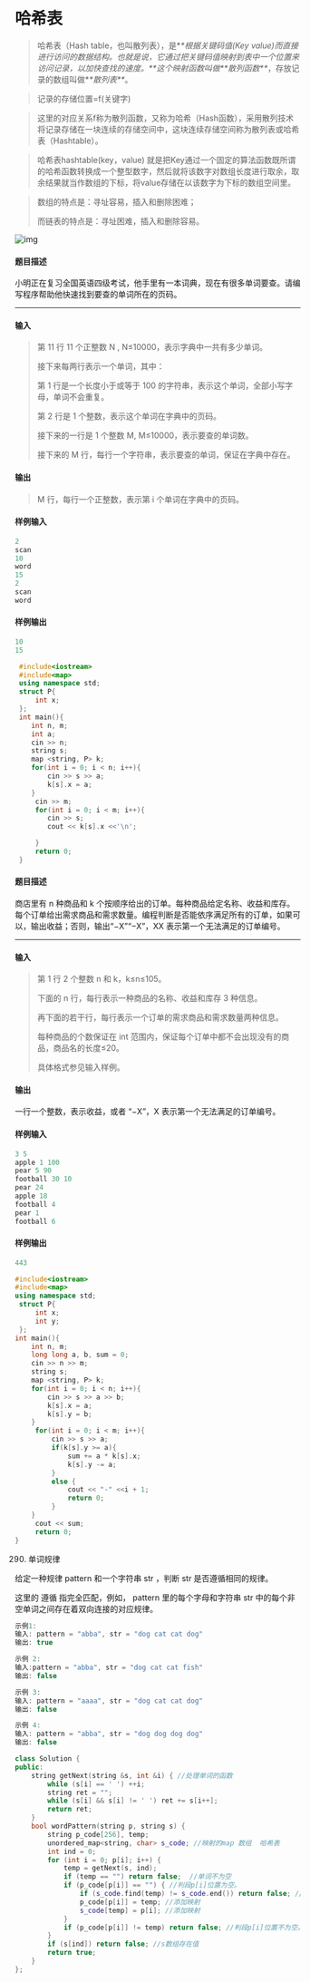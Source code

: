 # 哈希表

> 哈希表（Hash table，也叫散列表），是\**\**根据关键码值(Key value)而直接进行访问的数据结构。也就是说，它通过把关键码值映射到表中一个位置来访问记录，以加快查找的速度。\**\**这个映射函数叫做\**\**散列函数\**\**，存放记录的数组叫做\**\**散列表\**\**。

> 记录的存储位置=f(关键字)

> 这里的对应关系f称为散列函数，又称为哈希（Hash函数），采用散列技术将记录存储在一块连续的存储空间中，这块连续存储空间称为散列表或哈希表（Hashtable）。

> 哈希表hashtable(key，value) 就是把Key通过一个固定的算法函数既所谓的哈希函数转换成一个整型数字，然后就将该数字对数组长度进行取余，取余结果就当作数组的下标，将value存储在以该数字为下标的数组空间里。

> 数组的特点是：寻址容易，插入和删除困难；
>
> 而链表的特点是：寻址困难，插入和删除容易。

![img](https://images2015.cnblogs.com/blog/799055/201612/799055-20161222093541698-299037518.png)

#### 题目描述

 小明正在复习全国英语四级考试，他手里有一本词典，现在有很多单词要查。请编写程序帮助他快速找到要查的单词所在的页码。

------

#### 输入

> 第 11 行 11 个正整数 N ,  N≤10000，表示字典中一共有多少单词。
>
> 接下来每两行表示一个单词，其中：
>
> 第 1 行是一个长度小于或等于 100 的字符串，表示这个单词，全部小写字母，单词不会重复。
>
> 第 2 行是 1 个整数，表示这个单词在字典中的页码。
>
> 接下来的一行是 1 个整数 M, M≤10000，表示要查的单词数。
>
> 接下来的 M 行，每行一个字符串，表示要查的单词，保证在字典中存在。

#### 输出

> M 行，每行一个正整数，表示第 i 个单词在字典中的页码。

#### 样例输入

```c++
2
scan
10
word
15
2
scan
word
```

#### 样例输出

```c++
10
15
```

```c++
 #include<iostream>
 #include<map>
 using namespace std;
 struct P{
     int x;
 };
 int main(){
    int n, m;
    int a;
    cin >> n;
    string s;
    map <string, P> k;
    for(int i = 0; i < n; i++){
        cin >> s >> a;
        k[s].x = a;
    }
     cin >> m;
     for(int i = 0; i < m; i++){
        cin >> s;
        cout << k[s].x <<'\n';

     }
     return 0;
 }
```

#### 题目描述

 商店里有 n 种商品和 k 个按顺序给出的订单。每种商品给定名称、收益和库存。每个订单给出需求商品和需求数量。编程判断是否能依序满足所有的订单，如果可以，输出收益；否则，输出“−X”“−X”，XX 表示第一个无法满足的订单编号。

------

#### 输入

> 第 1 行 2 个整数 n 和 k，k≤n≤105。
>
> 下面的 n 行，每行表示一种商品的名称、收益和库存 3 种信息。
>
> 再下面的若干行，每行表示一个订单的需求商品和需求数量两种信息。
>
> 每种商品的个数保证在 int 范围内，保证每个订单中都不会出现没有的商品，商品名的长度≤20。
>
> 具体格式参见输入样例。

#### 输出

 一行一个整数，表示收益，或者 “−X”，X 表示第一个无法满足的订单编号。

#### 样例输入

```c++
3 5
apple 1 100
pear 5 90
football 30 10
pear 24
apple 18
football 4
pear 1
football 6
```

#### 样例输出

```c++
443
```

```c++
#include<iostream>
#include<map>
using namespace std;
 struct P{
     int x;
     int y;
 };
int main(){
    int n, m;
    long long a, b, sum = 0;
    cin >> n >> m;
    string s;
    map <string, P> k;
    for(int i = 0; i < n; i++){
        cin >> s >> a >> b;
        k[s].x = a;
        k[s].y = b;
    }
     for(int i = 0; i < m; i++){
         cin >> s >> a;
         if(k[s].y >= a){
             sum += a * k[s].x;
             k[s].y -= a;
         }
         else {
             cout << "-" <<i + 1;
             return 0;
         }
	}
     cout << sum;
     return 0;
}
```

290. 单词规律

给定一种规律 pattern 和一个字符串 str ，判断 str 是否遵循相同的规律。

这里的 遵循 指完全匹配，例如， pattern 里的每个字母和字符串 str 中的每个非空单词之间存在着双向连接的对应规律。

```c++
示例1:
输入: pattern = "abba", str = "dog cat cat dog"
输出: true

示例 2:
输入:pattern = "abba", str = "dog cat cat fish"
输出: false

示例 3:
输入: pattern = "aaaa", str = "dog cat cat dog"
输出: false

示例 4:
输入: pattern = "abba", str = "dog dog dog dog"
输出: false
```

```c++
class Solution {
public:
    string getNext(string &s, int &i) { //处理单词的函数
        while (s[i] == ' ') ++i;
        string ret = "";
        while (s[i] && s[i] != ' ') ret += s[i++];
        return ret;
    }
    bool wordPattern(string p, string s) {
        string p_code[256], temp;
        unordered_map<string, char> s_code; //映射的map 数组  哈希表
        int ind = 0;
        for (int i = 0; p[i]; i++) {
            temp = getNext(s, ind);
            if (temp == "") return false;  //单词不为空
            if (p_code[p[i]] == "") { //判段p[i]位置为空。
                if (s_code.find(temp) != s_code.end()) return false; ////哈希表中已经存在的数；
                p_code[p[i]] = temp; //添加映射
                s_code[temp] = p[i]; //添加映射
            }
            if (p_code[p[i]] != temp) return false; //判段p[i]位置不为空。但映射不相等。
        }
        if (s[ind]) return false; //s数组存在值
        return true;
    }
};
```

